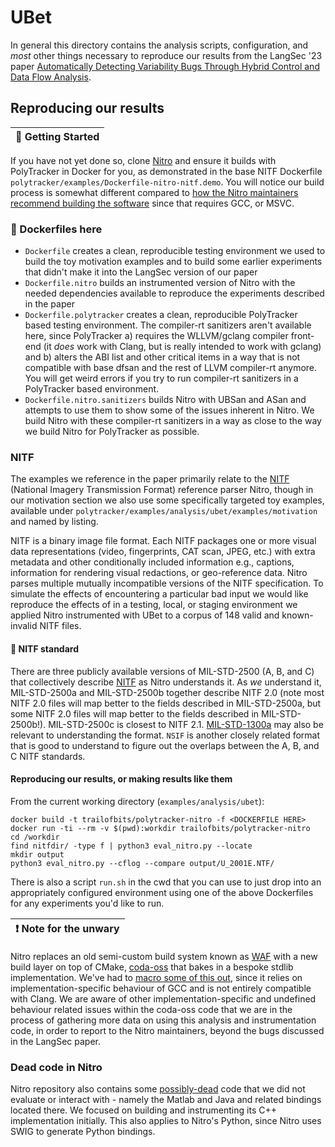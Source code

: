 # UBet

In general this directory contains the analysis scripts, configuration, and *most* other things necessary to reproduce our results from the LangSec '23 paper [Automatically Detecting Variability Bugs Through Hybrid Control and Data Flow Analysis](https://langsec.org/spw23/papers.html#variability).

## Reproducing our results
| :wrench: Getting Started |
| ------------------------ |
If you have not yet done so, clone [Nitro](https://github.com/mdaus/nitro) and ensure it builds with PolyTracker in Docker for you, as demonstrated in the base NITF Dockerfile `polytracker/examples/Dockerfile-nitro-nitf.demo`. You will notice our build process is somewhat different compared to [how the Nitro maintainers recommend building the software](https://github.com/mdaus/nitro#building-nitro) since that requires GCC, or MSVC.

### :whale: Dockerfiles here
- `Dockerfile` creates a clean, reproducible testing environment we used to build the toy motivation examples and to build some earlier experiments that didn't make it into the LangSec version of our paper
- `Dockerfile.nitro` builds an instrumented version of Nitro with the needed dependencies available to reproduce the experiments described in the paper
- `Dockerfile.polytracker` creates a clean, reproducible PolyTracker based testing environment. The compiler-rt sanitizers aren't available here, since PolyTracker a) requires the WLLVM/gclang compiler front-end (it *does* work with Clang, but is really intended to work with gclang) and b) alters the ABI list and other critical items in a way that is not compatible with base dfsan and the rest of LLVM compiler-rt anymore. You will get weird errors if you try to run compiler-rt sanitizers in a PolyTracker based environment.
- `Dockerfile.nitro.sanitizers` builds Nitro with UBSan and ASan and attempts to use them to show some of the issues inherent in Nitro. We build Nitro with these compiler-rt sanitizers in a way as close to the way we build Nitro for PolyTracker as possible.

### NITF
The examples we reference in the paper primarily relate to the [NITF](https://jitc.fhu.disa.mil/projects/nitf/testdata.aspx) (National Imagery Transmission Format) reference parser Nitro, though in our motivation section we also use some specifically targeted toy examples, available under `polytracker/examples/analysis/ubet/examples/motivation` and named by listing.

NITF is a binary image file format. Each NITF packages one or more visual data representations (video, fingerprints, CAT scan, JPEG, etc.) with extra metadata and other conditionally included information e.g., captions, information for rendering visual redactions, or geo-reference data. Nitro parses multiple mutually incompatible versions of the NITF specification. To simulate the effects of encountering a particular bad input we would like reproduce the effects of in a testing, local, or staging environment we applied Nitro instrumented with UBet to a corpus of 148 valid and known-invalid NITF files.

#### :blue_book: NITF standard
There are three publicly available versions of MIL-STD-2500 (A, B, and C) that collectively describe [NITF](https://www.wikidata.org/wiki/Q26218335) as Nitro understands it. As *we* understand it, MIL-STD-2500a and MIL-STD-2500b together describe NITF 2.0 (note most NITF 2.0 files will map better to the fields described in MIL-STD-2500a, but some NITF 2.0 files will map better to the fields described in MIL-STD-2500b!). MIL-STD-2500c is closest to NITF 2.1. [MIL-STD-1300a](https://web.archive.org/web/20130217094453/http://www.gwg.nga.mil/ntb/baseline/docs/1300a/1300a.pdf) may also be relevant to understanding the format. `NSIF` is another closely related format that is good to understand to figure out the overlaps between the A, B, and C NITF standards.

#### Reproducing our results, or making results like them
From the current working directory (`examples/analysis/ubet`):

```
docker build -t trailofbits/polytracker-nitro -f <DOCKERFILE HERE>
docker run -ti --rm -v $(pwd):workdir trailofbits/polytracker-nitro
cd /workdir
find nitfdir/ -type f | python3 eval_nitro.py --locate
mkdir output
python3 eval_nitro.py --cflog --compare output/U_2001E.NTF/
```

There is also a script `run.sh` in the cwd that you can use to just drop into an appropriately configured environment using one of the above Dockerfiles for any experiments you'd like to run.

| :exclamation: Note for the unwary |
| --------------------------------- |
Nitro replaces an old semi-custom build system known as [WAF](https://github.com/mdaus/nitro#building-with-waf) with a new build layer on top of CMake, [coda-oss](https://github.com/mdaus/coda-oss) that bakes in a bespoke stdlib implementation. We've had to [macro some of this out](https://github.com/trailofbits/polytracker/blob/master/examples/Dockerfile-nitro-nitf.demo#L16), since it relies on implementation-specific behaviour of GCC and is not entirely compatible with Clang. We are aware of other implementation-specific and undefined behaviour related issues within the coda-oss code that we are in the process of gathering more data on using this analysis and instrumentation code, in order to report to the Nitro maintainers, beyond the bugs discussed in the LangSec paper.

### Dead code in Nitro
Nitro repository also contains some [possibly-dead](https://github.com/mdaus/nitro#platforms) code that we did not evaluate or interact with - namely the Matlab and Java and related bindings located there. We focused on building and instrumenting its C++ implementation initially. This also applies to Nitro's Python, since Nitro uses SWIG to generate Python bindings.
